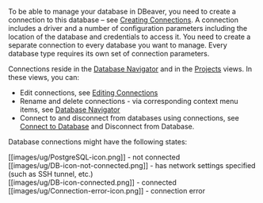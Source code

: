 To be able to manage your database in DBeaver, you need to create a connection to this database – see [Creating Connections](https://github.com/dbeaver/dbeaver/wiki/Connecting-to-Databases). A connection includes a driver and a number of configuration parameters including the location of the database and credentials to access it.  You need to create a separate connection to every database you want to manage. Every database type requires its own set of connection parameters.

Connections reside in the [Database Navigator](https://github.com/serge-rider/dbeaver/wiki/Database-Navigator) and in the [Projects](https://github.com/dbeaver/dbeaver/wiki/Projects) views. In these views, you can:
* Edit connections, see [Editing Connections](https://github.com/serge-rider/dbeaver/wiki/Editing-Connections)
* Rename and delete connections - via corresponding context menu items, see [Database Navigator](https://github.com/serge-rider/dbeaver/wiki/Database-Navigator)
* Connect to and disconnect from databases using connections, see [Connect to Database](https://github.com/dbeaver/dbeaver/wiki/Connect-to-Database) and Disconnect from Database.

Database connections might have the following states:

  [[images/ug/PostgreSQL-icon.png]] - not connected  
  [[images/ug/DB-icon-not-connected.png]] - has network settings specified (such as SSH tunnel, etc.)   
  [[images/ug/DB-icon-connected.png]] - connected  
  [[images/ug/Connection-error-icon.png]] - connection error  